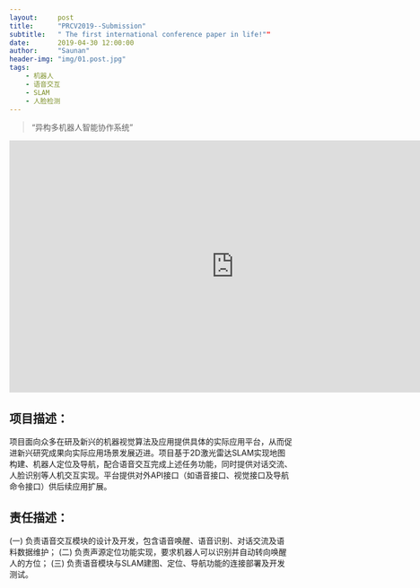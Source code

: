 ```yaml
---
layout:     post
title:      "PRCV2019--Submission"
subtitle:   " The first international conference paper in life!""
date:       2019-04-30 12:00:00
author:     "Saunan"
header-img: "img/01.post.jpg"
tags:
    - 机器人
    - 语音交互
    - SLAM
    - 人脸检测
---
```


> “异构多机器人智能协作系统”


<iframe 
    height=450 
    width=800 
    src="https://www.bilibili.com/video/BV1Eg4y1i7Hp" 
    frameborder=0 
    allowfullscreen>
</iframe>


## 项目描述：

项目面向众多在研及新兴的机器视觉算法及应用提供具体的实际应用平台，从而促进新兴研究成果向实际应用场景发展迈进。项目基于2D激光雷达SLAM实现地图构建、机器人定位及导航，配合语音交互完成上述任务功能，同时提供对话交流、人脸识别等人机交互实现。平台提供对外API接口（如语音接口、视觉接口及导航命令接口）供后续应用扩展。

## 责任描述：

(一)	负责语音交互模块的设计及开发，包含语音唤醒、语音识别、对话交流及语料数据维护；
(二)	负责声源定位功能实现，要求机器人可以识别并自动转向唤醒人的方位；
(三)	负责语音模块与SLAM建图、定位、导航功能的连接部署及开发测试。
